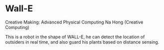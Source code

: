 # Wall-E
Creative Making: Advanced Physical Computing
Na Hong (Creative Computing)

This is a robot in the shape of WALL-E, he can detect the location of outsiders in real time, and also guard his plants based on distance sensing.
